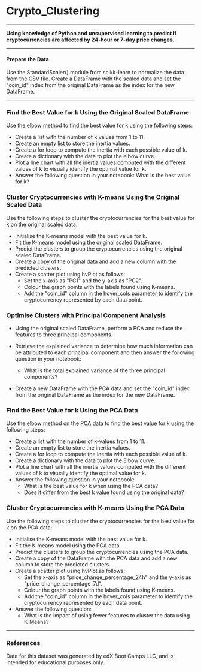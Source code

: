 # Crypto_Clustering
----
**Using knowledge of Python and unsupervised learning to predict if cryptocurrencies are affected by 24-hour or 7-day price changes.**

----
#### Prepare the Data
Use the StandardScaler() module from scikit-learn to normalize the data from the CSV file.
Create a DataFrame with the scaled data and set the "coin_id" index from the original DataFrame as the index for the new DataFrame.

----
### Find the Best Value for k Using the Original Scaled DataFrame 
Use the elbow method to find the best value for k using the following steps:

+  Create a list with the number of k values from 1 to 11.
+  Create an empty list to store the inertia values.
+  Create a for loop to compute the inertia with each possible value of k.
+  Create a dictionary with the data to plot the elbow curve.
+  Plot a line chart with all the inertia values computed with the different values of k to visually identify the optimal      value for k.
+  Answer the following question in your notebook: What is the best value for k?
 
### Cluster Cryptocurrencies with K-means Using the Original Scaled Data
  Use the following steps to cluster the cryptocurrencies for the best value for k on the original scaled data:

 - Initialise the K-means model with the best value for k.
 - Fit the K-means model using the original scaled DataFrame.
 - Predict the clusters to group the cryptocurrencies using the original scaled DataFrame.
 - Create a copy of the original data and add a new column with the predicted clusters.
 - Create a scatter plot using hvPlot as follows:
      + Set the x-axis as "PC1" and the y-axis as "PC2".
      + Colour the graph points with the labels found using K-means.
      + Add the "coin_id" column in the hover_cols parameter to identify the cryptocurrency represented by each data point.

### Optimise Clusters with Principal Component Analysis
+ Using the original scaled DataFrame, perform a PCA and reduce the features to three principal components.

+ Retrieve the explained variance to determine how much information can be attributed to each principal component and then answer the following question in your notebook:

    +  What is the total explained variance of the three principal components?

+ Create a new DataFrame with the PCA data and set the "coin_id" index from the original DataFrame as the index for the new DataFrame.

### Find the Best Value for k Using the PCA Data
Use the elbow method on the PCA data to find the best value for k using the following steps:

 + Create a list with the number of k-values from 1 to 11.
 + Create an empty list to store the inertia values.
 + Create a for loop to compute the inertia with each possible value of k.
 + Create a dictionary with the data to plot the Elbow curve.
 + Plot a line chart with all the inertia values computed with the different values of k to visually identify the optimal value for k.
 + Answer the following question in your notebook:
    + What is the best value for k when using the PCA data?
    + Does it differ from the best k value found using the original data?

### Cluster Cryptocurrencies with K-means Using the PCA Data
Use the following steps to cluster the cryptocurrencies for the best value for k on the PCA data:

 + Initialise the K-means model with the best value for k.
+ Fit the K-means model using the PCA data.
+ Predict the clusters to group the cryptocurrencies using the PCA data.
+ Create a copy of the DataFrame with the PCA data and add a new column to store the predicted clusters.
+ Create a scatter plot using hvPlot as follows:
    + Set the x-axis as "price_change_percentage_24h" and the y-axis as "price_change_percentage_7d".
    + Colour the graph points with the labels found using K-means.
    + Add the "coin_id" column in the hover_cols parameter to identify the cryptocurrency represented by each data point.
+ Answer the following question:
    + What is the impact of using fewer features to cluster the data using K-Means?
 
 ----
### References
Data for this dataset was generated by edX Boot Camps LLC, and is intended for educational purposes only.
